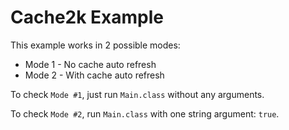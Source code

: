 Cache2k Example
=
This example works in 2 possible modes:
* Mode 1 - No cache auto refresh
* Mode 2 - With cache auto refresh

To check `Mode #1`, just run `Main.class` without any arguments.

To check `Mode #2`, run `Main.class` with one string argument: `true`.
